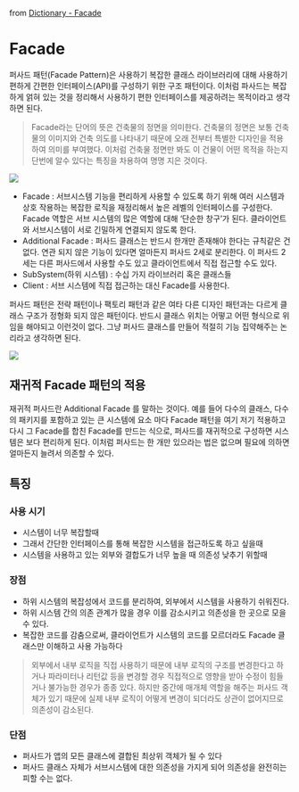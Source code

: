 from [Dictionary - Facade](https://github.com/newkayak12/Dictionary/blob/master/java/designPattern/05.Facade.md)


# Facade
퍼사드 패턴(Facade Pattern)은 사용하기 복잡한 클래스 라이브러리에 대해 사용하기 편하게 간편한 인터페이스(API)를 구성하기 위한 구조 패턴이다.
이처럼 파사드는 복잡하게 얽혀 있는 것을 정리해서 사용하기 편한 인터페이스를 제공하려는 목적이라고 생각하면 된다.

>
> Facade라는 단어의 뜻은 건축물의 정면을 의미한다.
> 건축물의 정면은 보통 건축물의 이미지와 건축 의도를 나타내기 때문에 오래 전부터 특별한 디자인을 적용하여 의미를 부여했다.
> 이처럼 건축물 정면만 봐도 이 건물이 어떤 목적을 하는지 단번에 알수 있다는 특징을 차용하여 명명 지은 것이다.
> 

![](/assets/img/facade.png)

- Facade : 서브시스템 기능을 편리하게 사용할 수 있도록 하기 위해 여러 시스템과 상호 작용하는 복잡한 로직을 재정리해서 높은 레벨의 인터페이스를 구성한다. Facade 역할은 서브 시스템의 많은 역할에 대해 ‘단순한 창구’가 된다. 클라이언트와 서브시스템이 서로 긴밀하게 연결되지 않도록 한다.
- Additional Facade : 퍼사드 클래스는 반드시 한개만 존재해야 한다는 규칙같은 건 없다. 연관 되지 않은 기능이 있다면 얼마든지 퍼사드 2세로 분리한다. 이 퍼사드 2세는 다른 퍼사드에서 사용할 수도 있고 클라이언트에서 직접 접근할 수도 있다.
- SubSystem(하위 시스템) : 수십 가지 라이브러리 혹은 클래스들
- Client : 서브 시스템에 직접 접근하는 대신 Facade를 사용한다.

퍼사드 패턴은 전략 패턴이나 팩토리 패턴과 같은 여타 다른 디자인 패턴과는 다르게 클래스 구조가 정형화 되지 않은 패턴이다.
반드시 클래스 위치는 어떻고 어떤 형식으로 위임을 해야되고 이런것이 없다. 그냥 퍼사드 클래스를 만들어 적절히 기능 집약해주는 논리라고 생각하면 된다.

![](/assets/img/flyWeight2.png)

## 재귀적 Facade 패턴의 적용
재귀적 퍼사드란 Additional Facade 를 말하는 것이다. 예를 들어 다수의 클래스, 다수의 패키지를 포함하고 있는 큰 시스템에 요소 마다 Facade 패턴을 여기 저기 적용하고 다시 그 Facade를 합친 Facade를 만드는 식으로,
퍼사드를 재귀적으로 구성하면 시스템은 보다 편리하게 된다. 이처럼 퍼사드는 한 개만 있으라는 법은 없으며 필요에 의하면 얼마든지 늘려서 의존할 수 있다.

## 특징
### 사용 시기
- 시스템이 너무 복잡할때
- 그래서 간단한 인터페이스를 통해 복잡한 시스템을 접근하도록 하고 싶을때
- 시스템을 사용하고 있는 외부와 결합도가 너무 높을 때 의존성 낮추기 위할때

### 장점
- 하위 시스템의 복잡성에서 코드를 분리하여, 외부에서 시스템을 사용하기 쉬워진다.
- 하위 시스템 간의 의존 관계가 많을 경우 이를 감소시키고 의존성을 한 곳으로 모을 수 있다.
- 복잡한 코드를 감춤으로써, 클라이언트가 시스템의 코드를 모르더라도 Facade 클래스만 이해하고 사용 가능하다

>
> 외부에서 내부 로직을 직접 사용하기 때문에 내부 로직의 구조를 변경한다고 하거나 파라미터나 리턴값 등을 변경할 경우 직접적으로 영향을 받아 수정이 힘들거나
> 불가능한 경우가 종종 있다. 하지만 중간에 매개체 역할을 해주는 퍼사드 객체가 있기 때문에 실제 내부 로직이 어떻게 변경이 되더라도 상관이 없어지므로 의존성이 감소된다.
> 

### 단점
- 퍼사드가 앱의 모든 클래스에 결합된 최상위 객체가 될 수 있다
- 퍼사드 클래스 자체가 서브시스템에 대한 의존성을 가지게 되어 의존성을 완전히는 피할 수는 없다.